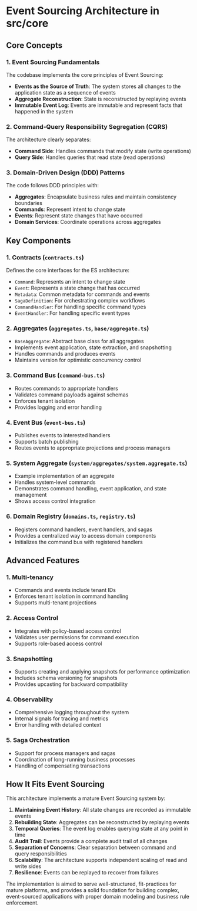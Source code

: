 # Event Sourcing Architecture in src/core

## Core Concepts

### 1. Event Sourcing Fundamentals
The codebase implements the core principles of Event Sourcing:
- **Events as the Source of Truth**: The system stores all changes to the application state as a sequence of events
- **Aggregate Reconstruction**: State is reconstructed by replaying events
- **Immutable Event Log**: Events are immutable and represent facts that happened in the system

### 2. Command-Query Responsibility Segregation (CQRS)
The architecture clearly separates:
- **Command Side**: Handles commands that modify state (write operations)
- **Query Side**: Handles queries that read state (read operations)

### 3. Domain-Driven Design (DDD) Patterns
The code follows DDD principles with:
- **Aggregates**: Encapsulate business rules and maintain consistency boundaries
- **Commands**: Represent intent to change state
- **Events**: Represent state changes that have occurred
- **Domain Services**: Coordinate operations across aggregates

## Key Components

### 1. Contracts (`contracts.ts`)
Defines the core interfaces for the ES architecture:
- `Command`: Represents an intent to change state
- `Event`: Represents a state change that has occurred
- `Metadata`: Common metadata for commands and events
- `SagaDefinition`: For orchestrating complex workflows
- `CommandHandler`: For handling specific command types
- `EventHandler`: For handling specific event types

### 2. Aggregates (`aggregates.ts`, `base/aggregate.ts`)
- `BaseAggregate`: Abstract base class for all aggregates
- Implements event application, state extraction, and snapshotting
- Handles commands and produces events
- Maintains version for optimistic concurrency control

### 3. Command Bus (`command-bus.ts`)
- Routes commands to appropriate handlers
- Validates command payloads against schemas
- Enforces tenant isolation
- Provides logging and error handling

### 4. Event Bus (`event-bus.ts`)
- Publishes events to interested handlers
- Supports batch publishing
- Routes events to appropriate projections and process managers

### 5. System Aggregate (`system/aggregates/system.aggregate.ts`)
- Example implementation of an aggregate
- Handles system-level commands
- Demonstrates command handling, event application, and state management
- Shows access control integration

### 6. Domain Registry (`domains.ts`, `registry.ts`)
- Registers command handlers, event handlers, and sagas
- Provides a centralized way to access domain components
- Initializes the command bus with registered handlers

## Advanced Features

### 1. Multi-tenancy
- Commands and events include tenant IDs
- Enforces tenant isolation in command handling
- Supports multi-tenant projections

### 2. Access Control
- Integrates with policy-based access control
- Validates user permissions for command execution
- Supports role-based access control

### 3. Snapshotting
- Supports creating and applying snapshots for performance optimization
- Includes schema versioning for snapshots
- Provides upcasting for backward compatibility

### 4. Observability
- Comprehensive logging throughout the system
- Internal signals for tracing and metrics
- Error handling with detailed context

### 5. Saga Orchestration
- Support for process managers and sagas
- Coordination of long-running business processes
- Handling of compensating transactions

## How It Fits Event Sourcing

This architecture implements a mature Event Sourcing system by:

1. **Maintaining Event History**: All state changes are recorded as immutable events
2. **Rebuilding State**: Aggregates can be reconstructed by replaying events
3. **Temporal Queries**: The event log enables querying state at any point in time
4. **Audit Trail**: Events provide a complete audit trail of all changes
5. **Separation of Concerns**: Clear separation between command and query responsibilities
6. **Scalability**: The architecture supports independent scaling of read and write sides
7. **Resilience**: Events can be replayed to recover from failures

The implementation is aimed to serve well-structured, fit-practices for mature platforms, and provides a solid foundation for building complex, event-sourced applications with proper domain modeling and business rule enforcement.